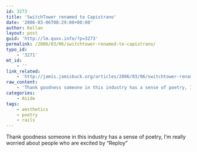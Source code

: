 ```yaml
---
id: 3273
title: 'SwitchTower renamed to Capistrano'
date: '2006-03-06T08:29:00+00:00'
author: Kellan
layout: post
guid: 'http://lm.quxx.info/?p=3273'
permalink: /2006/03/06/switchtower-renamed-to-capistrano/
typo_id:
    - '3271'
mt_id:
    - ''
link_related:
    - 'http://jamis.jamisbuck.org/articles/2006/03/06/switchtower-renamed'
raw_content:
    - 'Thank goodness someone in this industry has a sense of poetry, I\''m really worried about people who are excited by \"Reploy\"'
categories:
    - Aside
tags:
    - aesthetics
    - poetry
    - rails
---
```


Thank goodness someone in this industry has a sense of poetry, I’m really worried about people who are excited by “Reploy”